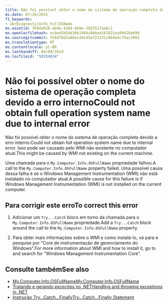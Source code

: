 ```yaml
---
title: Não foi possível obter o nome do sistema de operação completa devido a erro interno
ms.date: 07/20/2015
f1_keywords:
- vbrDiagnosticInfo_FullOSName
ms.assetid: f69da02b-eb9a-4284-bb9e-3025517ae6c1
ms.openlocfilehash: ecbed5b59d36b1984c0b0ae161821ea99d28e090
ms.sourcegitcommit: 558d78d2a68acd4c95ef23231c8b4e4c7bac3902
ms.translationtype: MT
ms.contentlocale: pt-BR
ms.lasthandoff: 04/09/2019
ms.locfileid: "59334634"
---
```

# <a name="could-not-obtain-full-operation-system-name-due-to-internal-error"></a><span data-ttu-id="d5152-102">Não foi possível obter o nome do sistema de operação completa devido a erro interno</span><span class="sxs-lookup"><span data-stu-id="d5152-102">Could not obtain full operation system name due to internal error</span></span>
<span data-ttu-id="d5152-103">Não foi possível obter o nome do sistema de operação completa devido a erro interno.</span><span class="sxs-lookup"><span data-stu-id="d5152-103">Could not obtain full operation system name due to internal error.</span></span> <span data-ttu-id="d5152-104">Isso pode ser causado pelo WMI não existente no computador atual.</span><span class="sxs-lookup"><span data-stu-id="d5152-104">This might be caused by WMI not existing on the current machine.</span></span>  
  
 <span data-ttu-id="d5152-105">Uma chamada para o `My.Computer.Info.OSFullName` propriedade falhou.</span><span class="sxs-lookup"><span data-stu-id="d5152-105">A call to the `My.Computer.Info.OSFullName` property failed.</span></span> <span data-ttu-id="d5152-106">Uma possível causa dessa falha é se o Windows Management Instrumentation (WMI) não está instalado no computador atual.</span><span class="sxs-lookup"><span data-stu-id="d5152-106">A possible cause for this failure is if Windows Management Instrumentation (WMI) is not installed on the current computer.</span></span>  
  
## <a name="to-correct-this-error"></a><span data-ttu-id="d5152-107">Para corrigir este erro</span><span class="sxs-lookup"><span data-stu-id="d5152-107">To correct this error</span></span>  
  
1. <span data-ttu-id="d5152-108">Adicionar um `Try...Catch` bloco em torno da chamada para o `My.Computer.Info.OSFullName` propriedade.</span><span class="sxs-lookup"><span data-stu-id="d5152-108">Add a `Try...Catch` block around the call to the `My.Computer.Info.OSFullName` property.</span></span>  
  
2. <span data-ttu-id="d5152-109">Para obter mais informações sobre o WMI e como instalá-lo, vá para e pesquise por "Core de instrumentação de gerenciamento do Windows".</span><span class="sxs-lookup"><span data-stu-id="d5152-109">For more information about WMI and how to install it, go to  and search for "Windows Management Instrumentation Core".</span></span>  
  
## <a name="see-also"></a><span data-ttu-id="d5152-110">Consulte também</span><span class="sxs-lookup"><span data-stu-id="d5152-110">See also</span></span>

- [<span data-ttu-id="d5152-111">My.Computer.Info.OSFullName</span><span class="sxs-lookup"><span data-stu-id="d5152-111">My.Computer.Info.OSFullName</span></span>](xref:Microsoft.VisualBasic.Devices.ComputerInfo.OSFullName)
- [<span data-ttu-id="d5152-112">Tratando e gerando exceções no .NET</span><span class="sxs-lookup"><span data-stu-id="d5152-112">Handling and throwing exceptions in .NET</span></span>](../../standard/exceptions/index.md)
- [<span data-ttu-id="d5152-113">Instrução Try...Catch...Finally</span><span class="sxs-lookup"><span data-stu-id="d5152-113">Try...Catch...Finally Statement</span></span>](../../visual-basic/language-reference/statements/try-catch-finally-statement.md)
